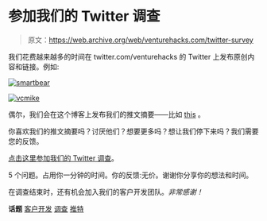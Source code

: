 # 参加我们的 Twitter 调查

> 原文：<https://web.archive.org/web/venturehacks.com/twitter-survey>

我们花费越来越多的时间在 twitter.com/venturehacks 的 Twitter 上发布原创内容和链接。例如:

[![smartbear](img/9d595a7a0bf67705e602c364bc505224.png "smartbear")](https://web.archive.org/web/20221128045647/http://twitter.com/asmartbear/statuses/4709288882)

[![vcmike](img/66676cc3a8bcc4c4b6ffab9a0166f0a8.png "vcmike")](https://web.archive.org/web/20221128045647/http://twitter.com/VCMike/statuses/4636527983)

偶尔，我们会在这个博客上发布我们的推文摘要——比如 [this](https://web.archive.org/web/20221128045647/http://venturehacks.com/articles/heard-of-twitter) 。

你喜欢我们的推文摘要吗？讨厌他们？想要更多吗？想让我们停下来吗？我们需要您的反馈。

[点击这里参加我们的 Twitter 调查](https://web.archive.org/web/20221128045647/http://www.surveymonkey.com/s.aspx?sm=5Ef51tDL5v_2fQU_2bkIlPLsZA_3d_3d)。

5 个问题。占用你一分钟的时间。你的反馈:无价。谢谢你分享你的想法和时间。

在调查结束时，还有机会加入我们的客户开发团队。*非常感谢！*

**话题** [客户开发](https://web.archive.org/web/20221128045647/https://venturehacks.com/topics/customer-development) [调查](https://web.archive.org/web/20221128045647/https://venturehacks.com/topics/survey) [推特](https://web.archive.org/web/20221128045647/https://venturehacks.com/topics/twitter)